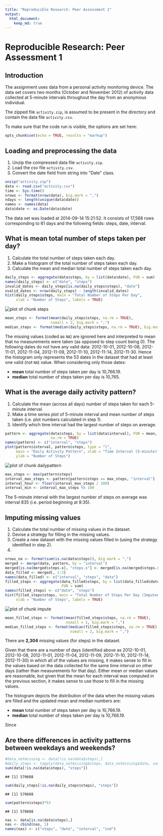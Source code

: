 ```yaml
---
title: "Reproducible Research: Peer Assessment 1"
output: 
  html_document:
    keep_md: true
---
```


Reproducible Research: Peer Assessment 1
================================================================================

## Introduction
The assignment uses data from a personal activity monitoring device. The data set covers two months (October and November 2012) of activity data collected at 5-minute intervals throughout the day from an anonymous individual. 

The zipped file `activity.zip`, is assumed to be present in the directory and contain the data file `activity.csv`.

To make sure that the code run is visible, the options are set here:

```r
opts_chunk$set(echo = TRUE, results = "markup")
```


## Loading and preprocessing the data

1. Unzip the compressed data file `activity.zip`.
2. Load the csv file `activity.csv`.
3. Convert the date field from string into "Date" class.


```r
unzip("activity.zip")
data <- read.csv("activity.csv")
time <- Sys.time()
nrows <- format(nrow(data), big.mark = ",")
ndays <- length(unique(data$date))
names <- names(data)
data$date <- as.Date(data$date)
```

The data set was loaded at 2014-09-14 15:21:52. It consists of 17,568 rows corresponding to 61 days and the following fields: steps, date, interval.


## What is mean total number of steps taken per day?

1. Calculate the total number of steps taken each day.
2. Make a histogram of the total number of steps taken each day.
3. Calculate the mean and median total number of steps taken each day.


```r
daily_steps <- aggregate(data$steps, by = list(data$date), FUN = sum)
names(daily_steps) <- c("date", "steps")
invalid_dates <- daily_steps[is.na(daily_steps$steps), "date"]
nvalid_dates <- nrow(daily_steps) - length(invalid_dates)
hist(daily_steps$steps, main = "Total Number of Steps Per Day",
     xlab = "Number of Steps", labels = TRUE)
```

![plot of chunk steps](figure/steps.png) 

```r
mean_steps <- format(mean(daily_steps$steps, na.rm = TRUE),
                     nsmall = 2, big.mark = ",")
median_steps <- format(median(daily_steps$steps, na.rm = TRUE), big.mark = ",")
```

The missing values (coded as `NA`) are ignored here and interpreted to mean that no measurements were taken (as opposed to step count being 0). The following dates do not have any valid data: 2012-10-01, 2012-10-08, 2012-11-01, 2012-11-04, 2012-11-09, 2012-11-10, 2012-11-14, 2012-11-30. Hence the histogram only represents the 53 dates in the dataset that had at least one valid (not `NA`) value.  When considering only those dates:
- **mean** total number of steps taken per day is 10,766.19.
- **median** total number of steps taken per day is 10,765.


## What is the average daily activity pattern?

1. Calculate the mean (across all days) number of steps taken for each 5-minute interval.
2. Make a time series plot of 5-minute interval and mean number of steps taken (i.e. plot numbers calculated in step 1).
3. Identify which time interval had the largest number of steps on average. 


```r
pattern <- aggregate(data$steps, by = list(data$interval), FUN = mean,
                     na.rm = TRUE)
names(pattern) <- c("interval", "steps")
plot(pattern$interval, pattern$steps, type = "l",
     main = "Daily Activity Pattern", xlab = "Time Interval (5-minute)",
     ylab = "Number of Steps")
```

![plot of chunk dailypattern](figure/dailypattern.png) 

```r
max_steps <- max(pattern$steps)
interval_max_steps <- pattern[pattern$steps == max_steps, "interval"]
interval_hour <- floor(interval_max_steps / 100)
interval_min <- interval_max_steps %% 100
```

The 5-minute interval with the largest number of steps on average was interval 835 (i.e. period beginning at 8:35). 


## Imputing missing values

1. Calculate the total number of missing values in the dataset.
2. Devise a strategy for filling in the missing values.
3. Create a new dataset with the missing values filled in (using the strategy identified in step 2).
4. 


```r
nrows_na <- format(sum(is.na(data$steps)), big.mark = ",")
merged <- merge(data, pattern, by = "interval")
merged[is.na(merged$steps.x), "steps.x"] <- merged[is.na(merged$steps.x), "steps.y"]
data_filled <- merged[, 1:3]
names(data_filled) <- c("interval", "steps", "date")
filled_steps <- aggregate(data_filled$steps, by = list(data_filled$date),
                          FUN = sum)
names(filled_steps) <- c("date", "steps")
hist(filled_steps$steps, main = "Total Number of Steps Per Day (Imputed)",
     xlab = "Number of Steps", labels = TRUE)
```

![plot of chunk impute](figure/impute.png) 

```r
mean_filled_steps <- format(mean(filled_steps$steps, na.rm = TRUE),
                            nsmall = 2, big.mark = ",")
median_filled_steps <- format(median(filled_steps$steps, na.rm = TRUE),
                              nsmall = 2, big.mark = ",")
```

There are **2,304** missing values (for steps) in the dataset.

Given that there are a number of days (identified above as 2012-10-01, 2012-10-08, 2012-11-01, 2012-11-04, 2012-11-09, 2012-11-10, 2012-11-14, 2012-11-30) in which all of the values are missing, it makes sense to fill in the values based on the data collected for the same time interval on other days (rather than measurements for that day). Either mean or median values are reasonable, but given that the mean for each interval was computed in the previous section, it makes sense to use those to fill in the missing values.

The histogram depicts the distribution of the data when the missing values are filled and the updated mean and median numbers are:
- **mean** total number of steps taken per day is 10,766.19.
- **median** total number of steps taken per day is 10,766.19.

Since


## Are there differences in activity patterns between weekdays and weekends?



```r
#data_notmissing <- data[!is.na(data$steps),]
#daily_steps <- tapply(data_notmissing$steps, data_notmissing$date, sum)
sum(data[!is.na(data$steps), "steps"])
```

```
## [1] 570608
```

```r
sum(daily_steps[!is.na(daily_steps$steps), "steps"])
```

```
## [1] 570608
```

```r
sum(pattern$steps)*53
```

```
## [1] 570608
```

```r
nas <- data[is.na(data$steps),]
nas <- cbind(nas, 1)
names(nas) <- c("steps", "date", "interval", "ind")
```
